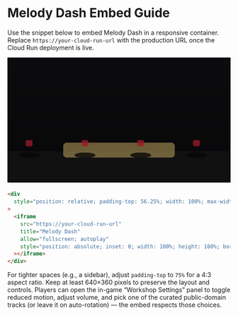 # Melody Dash Embed Guide

Use the snippet below to embed Melody Dash in a responsive container. Replace
`https://your-cloud-run-url` with the production URL once the Cloud Run deployment is live.

![Melody Dash menu preview](media/embed-preview.png)

```html
<div
  style="position: relative; padding-top: 56.25%; width: 100%; max-width: 960px; margin: 0 auto;"
>
  <iframe
    src="https://your-cloud-run-url"
    title="Melody Dash"
    allow="fullscreen; autoplay"
    style="position: absolute; inset: 0; width: 100%; height: 100%; border: 0; background: #121212;"
  ></iframe>
</div>
```

For tighter spaces (e.g., a sidebar), adjust `padding-top` to `75%` for a 4:3 aspect ratio.
Keep at least 640×360 pixels to preserve the layout and controls. Players can open the in-game
“Workshop Settings” panel to toggle reduced motion, adjust volume, and pick one of the curated
public-domain tracks (or leave it on auto-rotation) — the embed respects those choices.
